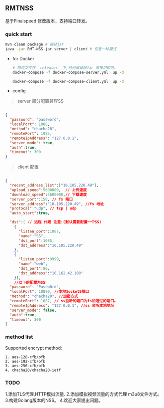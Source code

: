 ## RMTNSS
基于Finalspeed 修改版本，支持端口转发。


### quick start 


```bash
mvn clean package # 编译jar
java -jar RMT-NSS.jar server | client # 任意一种模式
```

* for Docker 

    ```bash
    # 相应文件在 `releases` 下,已经编译好Jar 直接用即可。
    docker-compose -f docker-compose-server.yml  up -d 
  
    docker-compose -f docker-compose-client.yml  up -d 
    ```
* config 

> server 部分配置兼容SS

```json

{
  "password": "password",
  "localPort": 1088,
  "method": "chacha20",
  "remotePort": 1085,
  "remoteIpAddress": "127.0.0.1",
  "server_mode": true,
  "auth":true,
  "timeout": 300
}


```


> client 配置


```json

{
  "recent_address_list":["10.105.220.49"],
  "upload_speed":5600000,  // 上传速度
  "download_speed":5600000,// 下载速度
  "server_port":150, // fs 端口
  "server_address":"10.105.220.49", //fs 地址
  "protocal":"udp", // tcp | udp 
  "auto_start":true,

  "dst":[ // 远程 代理 注意:(默认需要配置一个SS)
    {
      "listen_port":1087,
      "name":"SS",
      "dst_port":1085,
      "dst_address":"10.105.220.49"
    },
    {
      "listen_port":9999,
      "name":"web",
      "dst_port":80,
      "dst_address":"10.162.42.180"
    }],
    //以下的配置为SS
  "password": "Passw0rd",
  "localPort": 10890, //本地Socket5端口
  "method": "chacha20", //加密方式
  "remotePort": 1087, // ss监听的端口为fs加速过的端口。
  "remoteIpAddress": "127.0.0.1", //ss 监听本地地址
  "server_mode": false,
  "auth":true, 
  "timeout": 300
}

```


### method list

Supported encrypt method:

    1. aes-128-cfb/ofb
    2. aes-192-cfb/ofb
    3. aes-256-cfb/ofb
    4. chacha20/chacha20-ietf



### TODO

 1.添加TLS代理,HTTP模拟流量.
 2.添加模拟视频流量的方式代理 m3u8文件方式。
 3.构建Golang版本的NSS。
 4.欢迎大家提出问题。